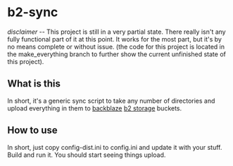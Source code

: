 # b2-sync

*disclaimer* --
This project is still in a very partial state. There really isn't any fully functional part of it at this point. It works for the most part, but it's by no means complete or without issue. (the code for this project is located in the make_everything branch to further show the current unfinished state of this project).

## What is this
In short, it's a generic sync script to take any number of directories and upload everything in them to [backblaze](https://www.backblaze.com/) [b2 storage](https://www.backblaze.com/b2/cloud-storage.html) buckets.

## How to use
In short, just copy config-dist.ini to config.ini and update it with your stuff. Build and run it. You should start seeing things upload. 
